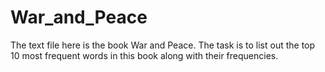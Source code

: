 # War_and_Peace
The text file here is the book War and Peace. The task is to list out the top 10 most frequent words in this book along with their frequencies.
